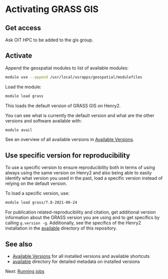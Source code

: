 # Activating GRASS GIS

## Get access

Ask OIT HPC to be added to the gis group.

## Activate

Append the geospatial modules to list of available modules:

```sh
module use --append /usr/local/usrapps/geospatial/modulefiles
```

Load the module:

```sh
module load grass
```

This loads the default version of GRASS GIS on Henry2.

You can see what is currently the default version and what are the other versions
and software available with:

```sh
module avail
```

See an overview of all available versions in [Available Versions](available.md).

## Use specific version for reproducibility

To use a specific version to ensure reproducibility both in terms
of using always using the same version on Henry2 and also being
able to easily identify what version you used in the past,
load a specific version instead of relying on the default version.

To load a specific version, use:

```sh
module load grass/7.8-2021-06-24
```

For publication related-reproducibility and citation,
get additional version information about the
GRASS version you are using and to get specifics by calling `g.version -g`.
Additionally, see the specifics of the Henry2 installation in the
[available](../available) directory of this repository.

## See also

- [Available Versions](available.md) for all installed versions and available shortcuts
- [available](../available) directory for detailed metadata on installed versions

Next: [Running jobs](jobs.md)
